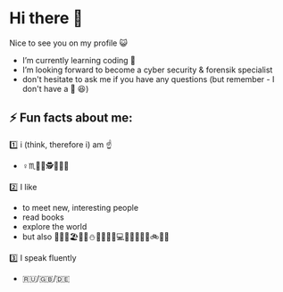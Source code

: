 # Hi there 👋

Nice to see you on my profile :smiley_cat:

- I’m currently learning coding 🌱 
- I’m looking forward to become a cyber security & forensik specialist
- don't hesitate to ask me if you have any questions (but remember - I don't have a :crystal_ball: :laughing:)

## ⚡ Fun facts about me:

:one: i (think, therefore i) am :point_up:
- :female_sign::scorpius::dancer::princess::detective:👩‍💻:owl:

:two: I like 
- to meet new, interesting people
- read books
- explore the world
- but also :dog:🌈🌞🏖️🌊:mount_fuji::snowman::it::wine_glass::beer:💻🎹:notes::nail_care:💃🥾🚲🎳🌆 

:three: I speak fluently 
- :ru:/:uk:/:de: 

<!--
**frau_juna/frau_juna** is a ✨ _special_ ✨ repository because its `README.md` (this file) appears on your GitHub profile.

# Hi there 👋
</play ohmy/>

Nice to see you on my profile :smiley_cat:

- I’m currently learning coding 🌱 
- I’m looking forward to become a cyber security & forensik specialist
- don't hesitate to ask me if you have any questions (but remember - I don't have a :crystal_ball: :laughing:)
- 🤔 i’m looking for freedom :grinning:
- 💬 ask me anything, but remember that I don't have a :crystal_ball: :laughing:


